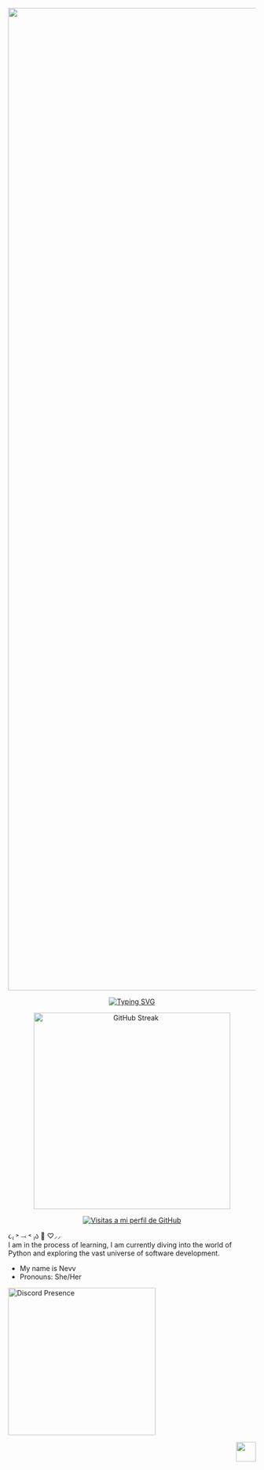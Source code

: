 
<p align="center">
  <img src="https://github.com/user-attachments/assets/4140c9fe-1661-466a-bbac-5f45e9a1be38" alt="welcome" width="2000" />
</p>


<p align="center">
  <a href="https://git.io/typing-svg">
    <img src="https://readme-typing-svg.demolab.com?font=Fira+Code&pause=1000&color=f8bab9&center=true&vCenter=true&width=800&separator=%3C&lines=package+goddrinksjava;%3Cpublic+class+GodDrinksJava+%7B%3Cpublic+static+void+main(String%5B%5D+args)+%7B%3C//Simulations+start...%3Cme.toggleCurrent();%3Cme.canSee(false);%3Cme.addFeeling(%22dizzy%22);%3Cworld.timeTravelForTwo(%22AD%22%2C+617%2C+me%2C+you);%3Cworld.unite(me%2C+you);%3Cme.escape(world);%3Cworld.execute(me);%7D%7D" alt="Typing SVG" />
  </a>
</p>

<p align="center">
  <a href="https://git.io/streak-stats">
    <img src="https://streak-stats.demolab.com?user=nevxah&hide_border=true&locale=es&ring=F8BAB9&stroke=F8BAB9&currStreakNum=F8BAB9&dates=F8BAB9&excludeDaysLabel=F8BAB9&sideLabels=F8BAB9&fire=F8BAB9&currStreakLabel=F8BAB9&sideNums=F8BAB9&border=FFFFFF" alt="GitHub Streak" width="400" />
  </a>
</p>


<p align="center">
  <a href="https://github.com/nevxah">
    <img src="https://komarev.com/ghpvc/?username=nevxah&abbreviated=true&color=f8bab9&style=flat" alt="Visitas a mi perfil de GitHub" />
  </a>
</p>

 
૮₍ ˃ ⤙ ˂ ₎ა 🌸  ♡⸝⸝             
I am in the process of learning, I am currently diving into the world of Python and exploring the vast universe of software development.

- My name is Nevv 
- Pronouns: She/Her

<p align="">
  <a href="https://discord.com/users/1196143355151790281">
    <img src="https://lanyard.cnrad.dev/api/1196143355151790281?theme=light&bg=f8bab9&hideTimestamp=true&animated=false&hideDiscrim=true&borderRadius=30px&idleMessage=Probably%20doing%20something%20else" alt="Discord Presence" width="300" />
  </a>
</p>
<p align="right">
    <img src="https://github.com/user-attachments/assets/18885ff8-5e2a-4086-8492-fc5b8d98b68a" width="40" />
  </a>
</p>
